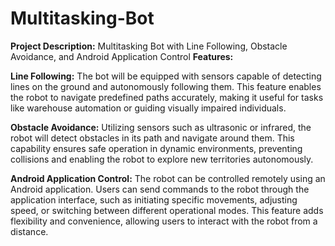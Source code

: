 # Multitasking-Bot

**Project Description:** Multitasking Bot with Line Following, Obstacle Avoidance, and Android Application Control
**Features:**

**Line Following:**
The bot will be equipped with sensors capable of detecting lines on the ground and autonomously following them. This feature enables the robot to navigate predefined paths accurately, making it useful for tasks like warehouse automation or guiding visually impaired individuals.

**Obstacle Avoidance:** 
Utilizing sensors such as ultrasonic or infrared, the robot will detect obstacles in its path and navigate around them. This capability ensures safe operation in dynamic environments, preventing collisions and enabling the robot to explore new territories autonomously.

**Android Application Control:**
The robot can be controlled remotely using an Android application. Users can send commands to the robot through the application interface, such as initiating specific movements, adjusting speed, or switching between different operational modes. This feature adds flexibility and convenience, allowing users to interact with the robot from a distance.
